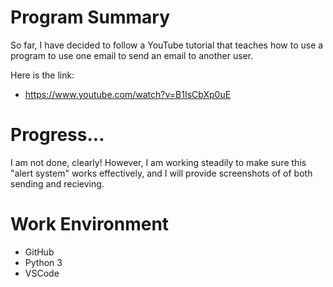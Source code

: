 # Program Summary
So far, I have decided to follow a YouTube tutorial that teaches how to use a program
to use one email to send an email to another user.

Here is the link:
* https://www.youtube.com/watch?v=B1IsCbXp0uE

# Progress...
I am not done, clearly! However, I am working steadily to make sure this "alert system"
works effectively, and I will provide screenshots of of both sending and recieving.

# Work Environment
* GitHub
* Python 3
* VSCode